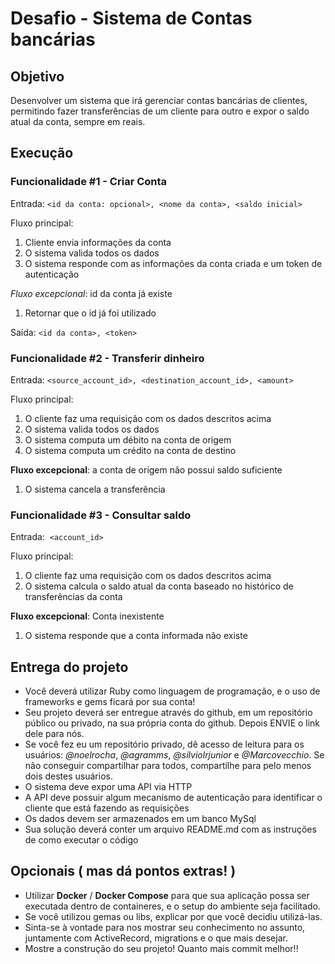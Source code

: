 # Desafio - Sistema de Contas bancárias

## Objetivo

Desenvolver um sistema que irá gerenciar contas bancárias de clientes, permitindo fazer transferências de um cliente para outro e expor o saldo atual da conta, sempre em reais.

## Execução

### Funcionalidade #1 - Criar Conta

Entrada: `<id da conta: opcional>, <nome da conta>, <saldo inicial>`

Fluxo principal:

1. Cliente envia informações da conta
2. O sistema valida todos os dados
3. O sistema responde com as informações da conta criada e um token de autenticação

*Fluxo excepcional*: id da conta já existe

1. Retornar que o id já foi utilizado

Saída: `<id da conta>, <token>`

### Funcionalidade #2 - Transferir dinheiro

Entrada: ​ `<source_account_id>, <destination_account_id>, <amount>`

Fluxo principal:

1. O cliente faz uma requisição com os dados descritos acima
2. O sistema valida todos os dados
3. O sistema computa um débito na conta de origem
4. O sistema computa um crédito na conta de destino

**Fluxo excepcional**: a conta de origem não possui saldo suficiente

1. O sistema cancela a transferência

### Funcionalidade #3 - Consultar saldo
Entrada: ​ `<account_id>`

Fluxo principal:
1. O cliente faz uma requisição com os dados descritos acima
2. O sistema calcula o saldo atual da conta baseado no histórico de transferências
da conta

**Fluxo excepcional**: Conta inexistente
1. O sistema responde que a conta informada não existe

## Entrega do projeto
- Você deverá utilizar Ruby como linguagem de programação, e o uso de frameworks e gems ficará por sua conta!
- Seu projeto deverá ser entregue através do github, em um repositório público ou privado, na sua própria conta do github. Depois ENVIE o link dele para nós. 
- Se você fez eu um repositório privado, dê acesso de leitura para os usuários: *@noelrocha*, *@agramms*, *@silviolrjunior* e *@Marcovecchio*. Se não conseguir compartilhar para todos, compartilhe para pelo menos dois destes usuários.
- O sistema deve expor uma API via HTTP
- A API deve possuir algum mecanismo de autenticação para identificar o cliente que está fazendo as requisições
- Os dados devem ser armazenados em um banco MySql
- Sua solução deverá conter um arquivo README.md com as instruções de como executar o código

## Opcionais ( mas dá pontos extras! )
- Utilizar **Docker** / **Docker Compose** para que sua aplicação possa ser executada dentro de containeres, e o setup do ambiente seja facilitado.
- Se você utilizou gemas ou libs, explicar por que você decidiu utilizá-las.
- Sinta-se à vontade para nos mostrar seu conhecimento no assunto, juntamente com ActiveRecord, migrations e o que mais desejar.
- Mostre a construção do seu projeto! Quanto mais commit melhor!!
